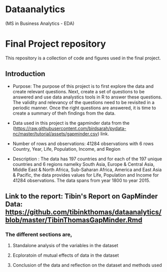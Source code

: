 # Dataanalytics
 (MS in Business Analytics - EDA)
# Final Project repository

This repository is a collection of code and figures used in the final project.

## Introduction

- Purpose: The purpose of this project is to first explore the data and create relevant questions. Next, create a set of questions to be answered and use data analystics tools in R to answer these questions. The validity and relevancy of the questions need to be revisited in a periodic manner. Once the right questions are answered, it is time to create a summary of theh findings from the data. 

- Data used in this project is the gapminder data from the (https://raw.githubusercontent.com/birdsarah/pydata-nc/master/tutorial/assets/gapminder.csv) link.

- Number of rows and observations: 41284 observations with 6 rows Country, Year, Life, Population, Income, and Region

- Description : The data has 197 countries and for each of the 197 unique countries and 6 regions namelky South Asia, Europe & Central Asia, Middle East & North Africa, Sub-Saharan Africa, America and East Asia & Pacific, the data provides values for Life, Population and Income for 41284 observations. The data spans from year 1800 to year 2015.  

## Link to the report: Tibin's Report on GapMinder Data: https://github.com/tibinkthomas/dataanalytics/blob/master/TibinThomasGapMinder.Rmd

### The different sections are, 

1. Standalone analysis of the variables in the dataset

2. Ecploratoin of mutual effects of data in the dataset

3. Conclusion of the data and reflection on the dataset and methods used

